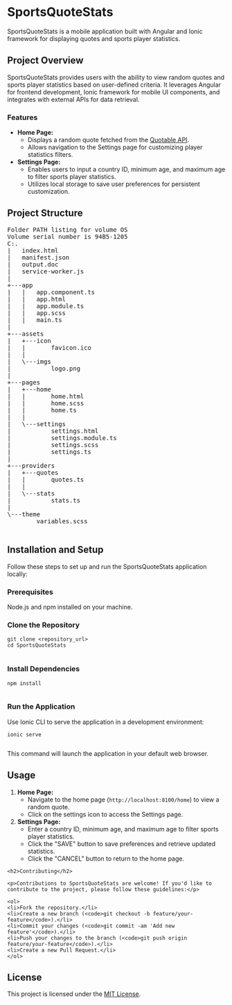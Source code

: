 

<body>

<h1>SportsQuoteStats</h1>

<p>SportsQuoteStats is a mobile application built with Angular and Ionic framework for displaying quotes and sports player statistics.</p>

<h2>Project Overview</h2>

<p>SportsQuoteStats provides users with the ability to view random quotes and sports player statistics based on user-defined criteria. It leverages Angular for frontend development, Ionic framework for mobile UI components, and integrates with external APIs for data retrieval.</p>

<h3>Features</h3>

<ul>
<li><strong>Home Page:</strong>
<ul>
<li>Displays a random quote fetched from the <a href="https://api.quotable.io/random">Quotable API</a>.</li>
<li>Allows navigation to the Settings page for customizing player statistics filters.</li>
            </ul>
        </li>
<li><strong>Settings Page:</strong>
<ul>
<li>Enables users to input a country ID, minimum age, and maximum age to filter sports player statistics.</li>
<li>Utilizes local storage to save user preferences for persistent customization.</li>
            </ul>
        </li>
    </ul>

<h2>Project Structure</h2>

<pre>
Folder PATH listing for volume OS
Volume serial number is 94B5-1205
C:.
|   index.html
|   manifest.json
|   output.doc
|   service-worker.js
|   
+---app
|   |   app.component.ts
|   |   app.html
|   |   app.module.ts
|   |   app.scss
|   |   main.ts
|       
+---assets
|   +---icon
|   |       favicon.ico
|   |       
|   \---imgs
|           logo.png
|           
+---pages
|   +---home
|   |       home.html
|   |       home.scss
|   |       home.ts
|   |       
|   \---settings
|           settings.html
|           settings.module.ts
|           settings.scss
|           settings.ts
|           
+---providers
|   +---quotes
|   |       quotes.ts
|   |       
|   \---stats
|           stats.ts
|           
\---theme
        variables.scss
    </pre>

<h2>Installation and Setup</h2>

<p>Follow these steps to set up and run the SportsQuoteStats application locally:</p>

<h3>Prerequisites</h3>

<p>Node.js and npm installed on your machine.</p>

<h3>Clone the Repository</h3>

<pre><code>git clone &lt;repository_url&gt;
cd SportsQuoteStats
    </code></pre>

<h3>Install Dependencies</h3>

<pre><code>npm install
    </code></pre>

<h3>Run the Application</h3>

<p>Use Ionic CLI to serve the application in a development environment:</p>

<pre><code>ionic serve
    </code></pre>

<p>This command will launch the application in your default web browser.</p>

<h2>Usage</h2>

<ol>
<li><strong>Home Page:</strong>
<ul>
<li>Navigate to the home page (<code>http://localhost:8100/home</code>) to view a random quote.</li>
<li>Click on the settings icon to access the Settings page.</li>
            </ul>
        </li>
        <li><strong>Settings Page:</strong>
            <ul>
                <li>Enter a country ID, minimum age, and maximum age to filter sports player statistics.</li>
                <li>Click the "SAVE" button to save preferences and retrieve updated statistics.</li>
                <li>Click the "CANCEL" button to return to the home page.</li>
            </ul>
        </li>
    </ol>

    <h2>Contributing</h2>

    <p>Contributions to SportsQuoteStats are welcome! If you'd like to contribute to the project, please follow these guidelines:</p>

    <ol>
    <li>Fork the repository.</li>
    <li>Create a new branch (<code>git checkout -b feature/your-feature</code>).</li>
    <li>Commit your changes (<code>git commit -am 'Add new feature'</code>).</li>
    <li>Push your changes to the branch (<code>git push origin feature/your-feature</code>).</li>
    <li>Create a new Pull Request.</li>
    </ol>

<h2>License</h2>

<p>This project is licensed under the <a href="LICENSE">MIT License</a>.</p>

</body>

</html>
